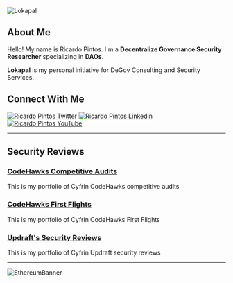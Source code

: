 ![Lokapal](https://github.com/user-attachments/assets/e32dd766-54c7-4401-bb82-31e0084e5756)

## About Me


Hello! My name is Ricardo Pintos. I'm a **Decentralize Governance Security Researcher** specializing in **DAOs**.

**Lokapal** is my personal initiative for DeGov Consulting and Security Services.


## Connect With Me


[![Ricardo Pintos Twitter](https://img.shields.io/badge/Twitter-1DA1F2?style=for-the-badge&logo=x&logoColor=white)](https://x.com/pintosric)
[![Ricardo Pintos Linkedin](https://img.shields.io/badge/LinkedIn-0077B5?style=for-the-badge&logo=linkedin&logoColor=white)](https://www.linkedin.com/in/ricardo-mauro-pintos/)
[![Ricardo Pintos YouTube](https://img.shields.io/badge/YouTube-FF0000?style=for-the-badge&logo=youtube&logoColor=white)](https://www.youtube.com/@PintosRic)


---

## Security Reviews

### [**CodeHawks Competitive Audits**](https://github.com/RicardoPintos/codehawks-competitive-audits)
This is my portfolio of Cyfrin CodeHawks competitive audits

### [**CodeHawks First Flights**](https://github.com/RicardoPintos/codehawks-first-flights)
This is my portfolio of Cyfrin CodeHawks First Flights

### [**Updraft's Security Reviews**](https://github.com/RicardoPintos/updraft-security-reviews)
This is my portfolio of Cyfrin Updraft security reviews

---


![EthereumBanner](https://github.com/user-attachments/assets/1c9f74d0-43b4-42c1-b98b-d35154c9e374)
